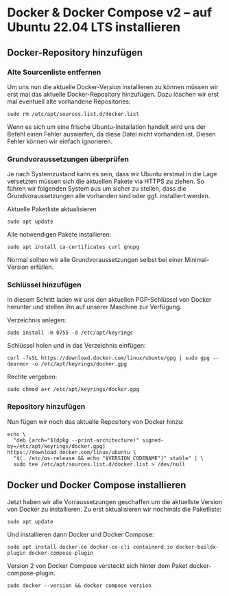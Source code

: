 # Docker & Docker Compose v2 – auf Ubuntu 22.04 LTS installieren

## Docker-Repository hinzufügen
### Alte Sourcenliste entfernen

Um uns nun die aktuelle Docker-Version installieren zu können müssen wir erst mal das aktuelle Docker-Repository hinzufügen. Dazu löschen wir erst mal eventuell alte vorhandene Repositories:
```
sudo rm /etc/apt/sources.list.d/docker.list
```
Wenn es sich um eine frische Ubuntu-Installation handelt wird uns der Befehl einen Fehler auswerfen, da diese Datei nicht vorhanden ist. Diesen Fehler können wir einfach ignorieren.

### Grundvoraussetzungen überprüfen

Je nach Systemzustand kann es sein, dass wir Ubuntu erstmal in die Lage versetzten müssen sich die aktuellen Pakete via HTTPS zu ziehen. So führen wir folgenden System aus um sicher zu stellen, dass die Grundvoraussetzungen alle vorhanden sind oder ggf. installiert werden.

Aktuelle Paketliste aktualisieren
```
sudo apt update
```
Alle notwendigen Pakete installieren:
```
sudo apt install ca-certificates curl gnupg
```
Normal sollten wir alle Grundvoraussetzungen selbst bei einer Minimal-Version erfüllen.

### Schlüssel hinzufügen

In diesem Schritt laden wir uns den aktuellen PGP-Schlüssel von Docker herunter und stellen ihn auf unserer Maschine zur Verfügung.

Verzeichnis anlegen:
```
sudo install -m 0755 -d /etc/apt/keyrings
```
Schlüssel holen und in das Verzeichnis einfügen:
```
curl -fsSL https://download.docker.com/linux/ubuntu/gpg | sudo gpg --dearmor -o /etc/apt/keyrings/docker.gpg
```
Rechte vergeben:
```
sudo chmod a+r /etc/apt/keyrings/docker.gpg
```

### Repository hinzufügen

Nun fügen wir noch das aktuelle Repository von Docker hinzu:
```
echo \
  "deb [arch="$(dpkg --print-architecture)" signed-by=/etc/apt/keyrings/docker.gpg] https://download.docker.com/linux/ubuntu \
  "$(. /etc/os-release && echo "$VERSION_CODENAME")" stable" | \
  sudo tee /etc/apt/sources.list.d/docker.list > /dev/null
```

## Docker und Docker Compose installieren

Jetzt haben wir alle Vorraussetzungen geschaffen um die aktuellste Version von Docker zu installieren. Zu erst aktualisieren wir nochmals die Paketliste:
```
sudo apt update
```
Und installieren dann Docker und Docker Compose:
```
sudo apt install docker-ce docker-ce-cli containerd.io docker-buildx-plugin docker-compose-plugin
```
Version 2 von Docker Compose versteckt sich hinter dem Paket docker-compose-plugin.
```
sudo docker --version && docker compose version
```
